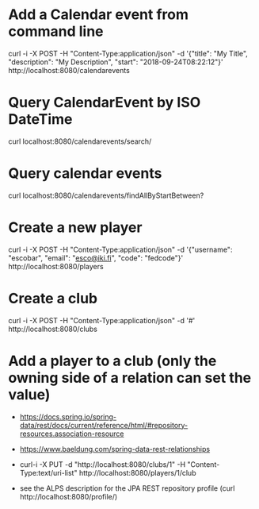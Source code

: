 
# Add a Calendar event from command line

curl -i -X POST -H "Content-Type:application/json" -d '{"title": "My Title", "description": "My Description", "start": "2018-09-24T08:22:12"}' http://localhost:8080/calendarevents

# Query CalendarEvent by ISO DateTime

curl localhost:8080/calendarevents/search/

# Query calendar events

curl localhost:8080/calendarevents/findAllByStartBetween?

# Create a new player 

curl -i -X POST -H "Content-Type:application/json" -d '{"username": "escobar", "email": "esco@iki.fi", "code": 
"fedcode"}' http://localhost:8080/players

# Create a club

curl -i -X POST -H "Content-Type:application/json" -d '#' http://localhost:8080/clubs

# Add a player to a club (only the owning side of a relation can set the value)

- https://docs.spring.io/spring-data/rest/docs/current/reference/html/#repository-resources.association-resource
- https://www.baeldung.com/spring-data-rest-relationships 

- curl-i -X PUT -d "http://localhost:8080/clubs/1" -H "Content-Type:text/uri-list" http://localhost:8080/players/1/club 
- see the ALPS description for the JPA REST repository profile 
  (curl http://localhost:8080/profile/<repository URL>)



